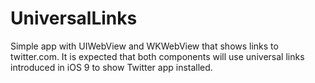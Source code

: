 # UniversalLinks
Simple app with UIWebView and WKWebView that shows links to twitter.com. It is expected that both components will use universal links introduced in iOS 9 to show Twitter app installed.
